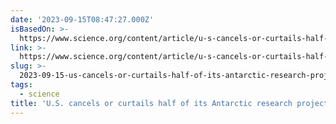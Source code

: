 ```yaml
---
date: '2023-09-15T08:47:27.000Z'
isBasedOn: >-
  https://www.science.org/content/article/u-s-cancels-or-curtails-half-its-antarctic-research-projects
link: >-
  https://www.science.org/content/article/u-s-cancels-or-curtails-half-its-antarctic-research-projects
slug: >-
  2023-09-15-us-cancels-or-curtails-half-of-its-antarctic-research-projects-or-science
tags:
  - science
title: 'U.S. cancels or curtails half of its Antarctic research projects | Science '
---
```


